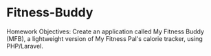 # Fitness-Buddy
Homework Objectives: Create an application called My Fitness Buddy (MFB), a lightweight version of My Fitness Pal's calorie tracker, using PHP/Laravel.
